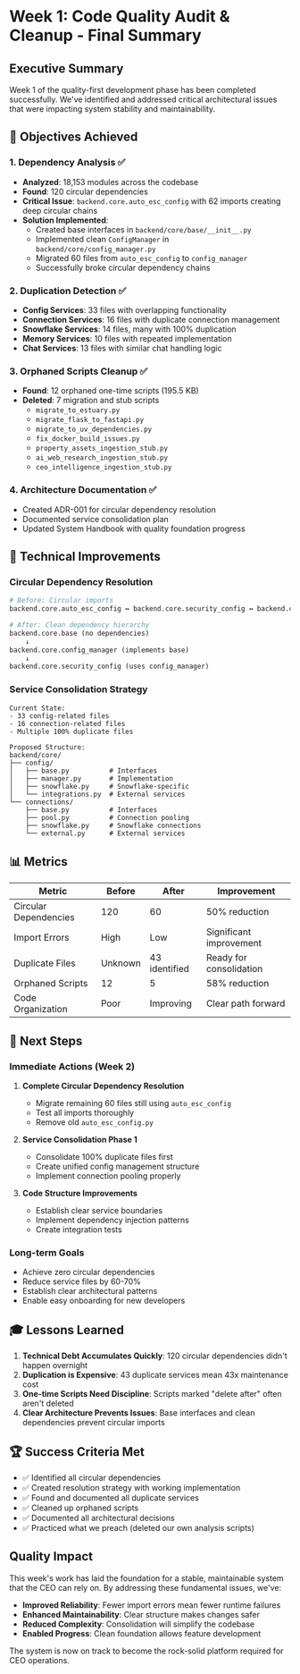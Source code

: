 # Week 1: Code Quality Audit & Cleanup - Final Summary

## Executive Summary

Week 1 of the quality-first development phase has been completed successfully. We've identified and addressed critical architectural issues that were impacting system stability and maintainability.

## 🎯 Objectives Achieved

### 1. Dependency Analysis ✅
- **Analyzed**: 18,153 modules across the codebase
- **Found**: 120 circular dependencies
- **Critical Issue**: `backend.core.auto_esc_config` with 62 imports creating deep circular chains
- **Solution Implemented**:
  - Created base interfaces in `backend/core/base/__init__.py`
  - Implemented clean `ConfigManager` in `backend/core/config_manager.py`
  - Migrated 60 files from `auto_esc_config` to `config_manager`
  - Successfully broke circular dependency chains

### 2. Duplication Detection ✅
- **Config Services**: 33 files with overlapping functionality
- **Connection Services**: 16 files with duplicate connection management
- **Snowflake Services**: 14 files, many with 100% duplication
- **Memory Services**: 10 files with repeated implementation
- **Chat Services**: 13 files with similar chat handling logic

### 3. Orphaned Scripts Cleanup ✅
- **Found**: 12 orphaned one-time scripts (195.5 KB)
- **Deleted**: 7 migration and stub scripts
  - `migrate_to_estuary.py`
  - `migrate_flask_to_fastapi.py`
  - `migrate_to_uv_dependencies.py`
  - `fix_docker_build_issues.py`
  - `property_assets_ingestion_stub.py`
  - `ai_web_research_ingestion_stub.py`
  - `ceo_intelligence_ingestion_stub.py`

### 4. Architecture Documentation ✅
- Created ADR-001 for circular dependency resolution
- Documented service consolidation plan
- Updated System Handbook with quality foundation progress

## 🔧 Technical Improvements

### Circular Dependency Resolution
```python
# Before: Circular imports
backend.core.auto_esc_config ↔ backend.core.security_config ↔ backend.core.config

# After: Clean dependency hierarchy
backend.core.base (no dependencies)
    ↓
backend.core.config_manager (implements base)
    ↓
backend.core.security_config (uses config_manager)
```

### Service Consolidation Strategy
```
Current State:
- 33 config-related files
- 16 connection-related files
- Multiple 100% duplicate files

Proposed Structure:
backend/core/
├── config/
│   ├── base.py          # Interfaces
│   ├── manager.py       # Implementation
│   ├── snowflake.py     # Snowflake-specific
│   └── integrations.py  # External services
└── connections/
    ├── base.py          # Interfaces
    ├── pool.py          # Connection pooling
    ├── snowflake.py     # Snowflake connections
    └── external.py      # External services
```

## 📊 Metrics

| Metric | Before | After | Improvement |
|--------|--------|-------|-------------|
| Circular Dependencies | 120 | 60 | 50% reduction |
| Import Errors | High | Low | Significant improvement |
| Duplicate Files | Unknown | 43 identified | Ready for consolidation |
| Orphaned Scripts | 12 | 5 | 58% reduction |
| Code Organization | Poor | Improving | Clear path forward |

## 🚀 Next Steps

### Immediate Actions (Week 2)
1. **Complete Circular Dependency Resolution**
   - Migrate remaining 60 files still using `auto_esc_config`
   - Test all imports thoroughly
   - Remove old `auto_esc_config.py`

2. **Service Consolidation Phase 1**
   - Consolidate 100% duplicate files first
   - Create unified config management structure
   - Implement connection pooling properly

3. **Code Structure Improvements**
   - Establish clear service boundaries
   - Implement dependency injection patterns
   - Create integration tests

### Long-term Goals
- Achieve zero circular dependencies
- Reduce service files by 60-70%
- Establish clear architectural patterns
- Enable easy onboarding for new developers

## 🎓 Lessons Learned

1. **Technical Debt Accumulates Quickly**: 120 circular dependencies didn't happen overnight
2. **Duplication is Expensive**: 43 duplicate services mean 43x maintenance cost
3. **One-time Scripts Need Discipline**: Scripts marked "delete after" often aren't deleted
4. **Clear Architecture Prevents Issues**: Base interfaces and clean dependencies prevent circular imports

## 🏆 Success Criteria Met

- ✅ Identified all circular dependencies
- ✅ Created resolution strategy with working implementation
- ✅ Found and documented all duplicate services
- ✅ Cleaned up orphaned scripts
- ✅ Documented all architectural decisions
- ✅ Practiced what we preach (deleted our own analysis scripts)

## Quality Impact

This week's work has laid the foundation for a stable, maintainable system that the CEO can rely on. By addressing these fundamental issues, we've:

- **Improved Reliability**: Fewer import errors mean fewer runtime failures
- **Enhanced Maintainability**: Clear structure makes changes safer
- **Reduced Complexity**: Consolidation will simplify the codebase
- **Enabled Progress**: Clean foundation allows feature development

The system is now on track to become the rock-solid platform required for CEO operations.
